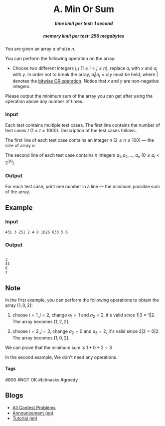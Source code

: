 <h1 style='text-align: center;'> A. Min Or Sum</h1>

<h5 style='text-align: center;'>time limit per test: 1 second</h5>
<h5 style='text-align: center;'>memory limit per test: 256 megabytes</h5>

You are given an array $a$ of size $n$.

You can perform the following operation on the array: 

* Choose two different integers $i, j$ $(1 \leq i < j \leq n$), replace $a_i$ with $x$ and $a_j$ with $y$. In order not to break the array, $a_i | a_j = x | y$ must be held, where $|$ denotes the [bitwise OR operation](https://en.wikipedia.org/wiki/Bitwise_operation#OR). Notice that $x$ and $y$ are non-negative integers.

Please output the minimum sum of the array you can get after using the operation above any number of times.

### Input

Each test contains multiple test cases. The first line contains the number of test cases $t$ $(1 \leq t \leq 1000)$. Description of the test cases follows.

The first line of each test case contains an integer $n$ $(2 \leq n \leq 100)$ — the size of array $a$.

The second line of each test case contains $n$ integers $a_1, a_2, \ldots ,a_n$ $(0 \leq a_i < 2^{30})$.

### Output

For each test case, print one number in a line — the minimum possible sum of the array.

## Example

### Input


```text
431 3 251 2 4 8 1626 633 5 6
```
### Output

```text

3
31
6
7

```
## Note

In the first example, you can perform the following operations to obtain the array $[1, 0, 2]$:

1. choose $i = 1, j = 2$, change $a_1 = 1$ and $a_2 = 2$, it's valid since $1 | 3 = 1 | 2$. The array becomes $[1, 2, 2]$.

2. choose $i = 2, j = 3$, change $a_2 = 0$ and $a_3 = 2$, it's valid since $2 | 2 = 0 | 2$. The array becomes $[1, 0, 2]$.

We can prove that the minimum sum is $1 + 0 + 2 = 3$

In the second example, We don't need any operations.



#### Tags 

#800 #NOT OK #bitmasks #greedy 

## Blogs
- [All Contest Problems](../Codeforces_Round_772_(Div._2).md)
- [Announcement (en)](../blogs/Announcement_(en).md)
- [Tutorial (en)](../blogs/Tutorial_(en).md)
